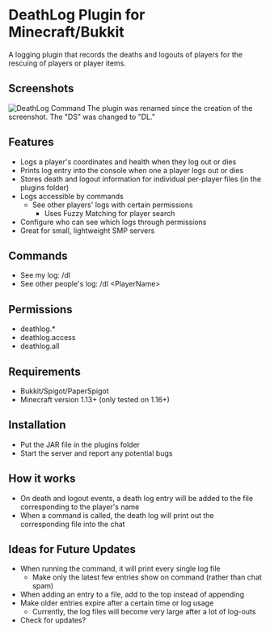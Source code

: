 # DeathLog Plugin for Minecraft/Bukkit
A logging plugin that records the deaths and logouts of players for the rescuing of players or player items.

## Screenshots
![DeathLog Command](https://user-images.githubusercontent.com/10486660/101585652-1038cb80-3995-11eb-8b51-a44cf27dac9c.png)
The plugin was renamed since the creation of the screenshot. The "DS" was changed to "DL."

## Features
- Logs a player's coordinates and health when they log out or dies
- Prints log entry into the console when one a player logs out or dies
- Stores death and logout information for individual per-player files (in the plugins folder)
- Logs accessible by commands
    - See other players' logs with certain permissions
        - Uses Fuzzy Matching for player search
- Configure who can see which logs through permissions
- Great for small, lightweight SMP servers 

## Commands
- See my log: /dl
- See other people's log: /dl \<PlayerName\>

## Permissions
- deathlog.*
- deathlog.access
- deathlog.all

## Requirements
- Bukkit/Spigot/PaperSpigot
- Minecraft version 1.13+ (only tested on 1.16+)

## Installation
- Put the JAR file in the plugins folder
- Start the server and report any potential bugs

## How it works
- On death and logout events, a death log entry will be added to the file corresponding to the player's name
- When a command is called, the death log will print out the corresponding file into the chat

## Ideas for Future Updates
- When running the command, it will print every single log file
    - Make only the latest few entries show on command (rather than chat spam)
- When adding an entry to a file, add to the top instead of appending
- Make older entries expire after a certain time or log usage
    - Currently, the log files will become very large after a lot of log-outs
- Check for updates?